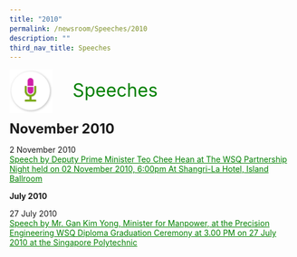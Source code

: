 ```yaml
---
title: "2010"
permalink: /newsroom/Speeches/2010
description: ""
third_nav_title: Speeches
---
```


<img class="MicIcon" src="/images/icons/ico_speeches.png" align="left">
<br><font align="center" color="green" size="+3">&nbsp;&nbsp;&nbsp;&nbsp;Speeches</font><br><br><br>
<font size="+2"><b>November 2010</b></font><br>

2 November 2010<br>
<a class="hyperlink" href="http://www.ssg-wsg.gov.sg/speeches/02_Nov_2010.html">Speech by Deputy Prime Minister Teo Chee Hean at The WSQ Partnership Night held on 02 November 2010, 6:00pm At Shangri-La Hotel, Island Ballroom
</a>
<style>
img.MicIcon {
  height: 15%;
  width: 15%;
}
a.hyperlink {
	color:green;
	}
	  }
a.hyperlink:hover {
    color:MediumVioletRed;
}
</style>

<b>July 2010</b></font><br>

27 July 2010<br>
<a class="hyperlink" href="http://www.ssg-wsg.gov.sg/speeches/27_Jul_2010.htmll">Speech by Mr. Gan Kim Yong, Minister for Manpower, at the Precision Engineering WSQ Diploma Graduation Ceremony at 3.00 PM on 27 July 2010 at the Singapore Polytechnic
</a>
<style>
img.MicIcon {
  height: 15%;
  width: 15%;
}
a.hyperlink {
	color:green;
	}
	  }
a.hyperlink:hover {
    color:MediumVioletRed;
}
</style>
